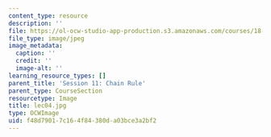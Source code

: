 ```yaml
---
content_type: resource
description: ''
file: https://ol-ocw-studio-app-production.s3.amazonaws.com/courses/18-01sc-single-variable-calculus-fall-2010/f48d79017c164f84380da03bce3a2bf2_lec04.jpg
file_type: image/jpeg
image_metadata:
  caption: ''
  credit: ''
  image-alt: ''
learning_resource_types: []
parent_title: 'Session 11: Chain Rule'
parent_type: CourseSection
resourcetype: Image
title: lec04.jpg
type: OCWImage
uid: f48d7901-7c16-4f84-380d-a03bce3a2bf2
---
```

